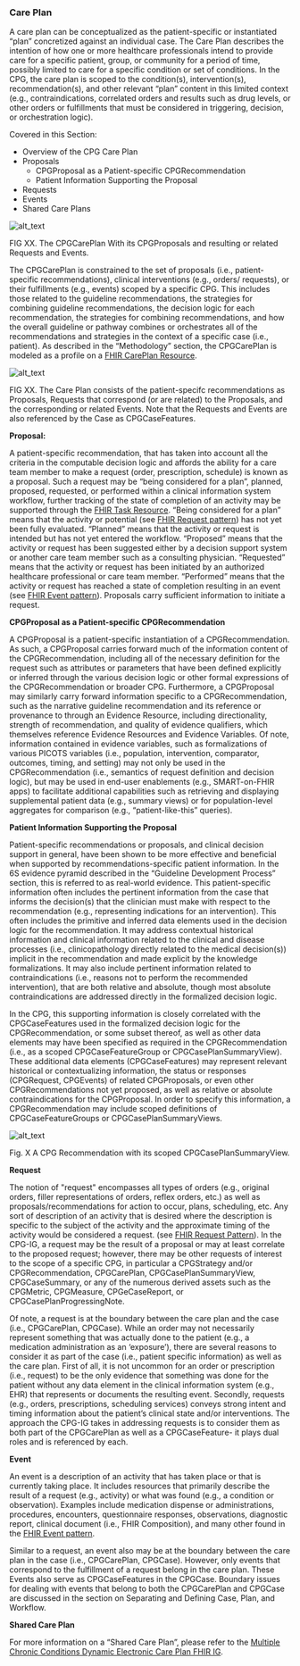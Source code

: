 ### **Care Plan**

A care plan can be conceptualized as the patient-specific or instantiated “plan” concretized against an individual case.  The Care Plan describes the intention of how one or more healthcare professionals intend to provide care for a specific patient, group, or community for a period of time, possibly limited to care for a specific condition or set of conditions.  In the CPG, the care plan is scoped to the condition(s), intervention(s), recommendation(s), and other relevant “plan” content in this limited context (e.g., contraindications, correlated orders and results such as drug levels, or other orders or fulfillments that must be considered in triggering, decision, or orchestration logic).

Covered in this Section:



*   Overview of the CPG Care Plan
*   Proposals
    *   CPGProposal as a Patient-specific CPGRecommendation
    *   Patient Information Supporting the Proposal
*   Requests
*   Events
*   Shared Care Plans

![alt_text](images/CPG-12-04.png "image_tooltip")

FIG XX. The CPGCarePlan With its CPGProposals and resulting or related Requests and Events.

The CPGCarePlan is constrained to the set of proposals (i.e., patient-specific recommendations), clinical interventions (e.g., orders/ requests), or their fulfillments (e.g., events) scoped by a specific CPG.  This includes those related to the guideline recommendations, the strategies for combining guideline recommendations, the decision logic for each recommendation, the strategies for combining recommendations, and  how the overall guideline or pathway combines or orchestrates all of the recommendations and strategies in the context of a specific case (i.e., patient).  As described in the “Methodology” section, the CPGCarePlan is modeled as a profile on a [FHIR CarePlan Resource](https://www.hl7.org/fhir/careplan.html).

![alt_text](images/CPG-Main-InstantiatedPlan.png "image_tooltip")

FIG XX. The Care Plan consists of the patient-specifc recommendations as Proposals, Requests that correspond (or are related) to the Proposals, and the corresponding or related Events.  Note that the Requests and Events are also referenced by the Case as CPGCaseFeatures.

**Proposal:**

A patient-specific recommendation, that has taken into account all the criteria in the computable decision logic and affords the ability for a care team member to make a request (order, prescription, schedule) is known as a proposal.  Such a request may be “being considered for a plan”, planned, proposed, requested, or performed within a clinical information system workflow, further tracking of the state of completion of an activity may be supported through the [FHIR Task Resource](https://www.hl7.org/fhir/task.html).  “Being considered for a plan” means that the activity or potential (see [FHIR Request pattern](http://hl7.org/fhir/request.html)) has not yet been fully evaluated.  “Planned” means that the activity or request is intended but has not yet entered the workflow.  “Proposed” means that the activity or request has been suggested either by a decision support system or another care team member such as a consulting physician.  “Requested” means that the activity or request has been initiated by an authorized healthcare professional or care team member.  “Performed” means that the activity or request has reached a state of completion resulting in an event (see [FHIR Event pattern](http://hl7.org/fhir/event.html)).  Proposals carry sufficient information to initiate a request.

**CPGProposal as a Patient-specific CPGRecommendation**

A CPGProposal is a patient-specific instantiation of a CPGRecommendation.  As such, a CPGProposal carries forward much of the information content of the CPGRecommendation, including all of the necessary definition for the request such as attributes or parameters that have been defined explicitly or inferred through the various decision logic or other formal expressions of the CPGRecommendation or broader CPG.  Furthermore, a CPGProposal may similarly carry forward information specific to a CPGRecommendation, such as the narrative guideline recommendation and its reference or provenance to through an Evidence Resource, including directionality, strength of recommendation, and quality of evidence qualifiers, which themselves reference Evidence Resources and Evidence Variables.  Of note, information contained in evidence variables, such as formalizations of various PICOTS variables (i.e., population, intervention, comparator, outcomes, timing, and setting) may not only be used in the CPGRecommendation (i.e., semantics of request definition and decision logic), but may be used in end-user enablements (e.g., SMART-on-FHIR apps) to facilitate additional capabilities such as retrieving and displaying supplemental patient data (e.g., summary views) or for population-level aggregates for comparison (e.g., “patient-like-this” queries).

**Patient Information Supporting the Proposal**

Patient-specific recommendations or proposals, and clinical decision support in general, have been shown to be more effective and beneficial when supported by recommendations-specific patient information.  In the 6S evidence pyramid described in the “Guideline Development Process” section, this is referred to as real-world evidence.  This patient-specific information often includes the pertinent information from the case that informs the decision(s) that the clinician must make with respect to the recommendation (e.g., representing indications for an intervention). This often includes the primitive and inferred data elements used in the decision logic for the recommendation.  It may address contextual historical information and clinical information related to the clinical and disease processes (i.e., clinicopathology directly related to the medical decision(s)) implicit in the recommendation and made explicit by the knowledge formalizations. It may also include pertinent information related to contraindications (i.e., reasons not to perform the recommended intervention), that are both relative and absolute, though most absolute contraindications are addressed directly in the formalized decision logic.

In the CPG, this supporting information is closely correlated with the CPGCaseFeatures used in the formalized decision logic for the CPGRecommendation, or some subset thereof, as well as other data elements may have been specified as required in the CPGRecommendation (i.e., as a scoped CPGCaseFeatureGroup or CPGCasePlanSummaryView).  These additional data elements (CPGCaseFeatures) may represent relevant historical or contextualizing information, the status or responses (CPGRequest, CPGEvents) of related CPGProposals, or even other CPGRecommendations not yet proposed, as well as relative or absolute contraindications for the CPGProposal.  In order to specify this information, a CPGRecommendation may include scoped definitions of CPGCaseFeatureGroups or CPGCasePlanSummaryViews.

![alt_text](images/CPG-12-05.png "image_tooltip")

Fig. X A CPG Recommendation with its scoped CPGCasePlanSummaryView.

**Request**

The notion of "request" encompasses all types of orders (e.g., original orders, filler representations of orders, reflex orders, etc.) as well as proposals/recommendations for action to occur, plans, scheduling, etc. Any sort of description of an activity that is desired where the description is specific to the subject of the activity and the approximate timing of the activity would be considered a request.  (see [FHIR Request Pattern](https://www.hl7.org/fhir/request.html)).  In the CPG-IG, a request may be the result of a proposal or may at least correlate to the proposed request; however, there may be other requests of interest to the scope of a specific CPG, in particular a CPGStrategy and/or CPGRecommendation, CPGCarePlan,  CPGCasePlanSummaryView,  CPGCaseSummary, or any of the numerous derived assets such as the CPGMetric, CPGMeasure, CPGeCaseReport, or CPGCasePlanProgressingNote.

Of note, a request is at the boundary between the care plan and the case (i.e., CPGCarePlan, CPGCase).  While an order may not necessarily represent something that was actually done to the patient (e.g., a medication administration as an ‘exposure’), there are several reasons to consider it as part of the case (i.e., patient specific information) as well as the care plan. First of all, it is not uncommon for an order or prescription (i.e., request) to be the only evidence that something was done for the patient without any data element in the clinical information system (e.g., EHR) that represents or documents the resulting event.  Secondly, requests (e.g., orders, prescriptions, scheduling services) conveys strong intent and timing information about the patient’s clinical state and/or interventions.  The approach the CPG-IG takes in addressing requests is to consider them as both part of the CPGCarePlan as well as a CPGCaseFeature- it plays dual roles and is referenced by each.

**Event**

An event is a description of an activity that has taken place or that is currently taking place. It includes resources that primarily describe the result of a request (e.g., activity) or what was found (e.g., a condition or observation). Examples include medication dispense or administrations, procedures, encounters, questionnaire responses, observations, diagnostic report, clinical document (i.e., FHIR Composition), and many other found in the [FHIR Event pattern](https://www.hl7.org/fhir/event.html#mappings).  

Similar to a request, an event also may be at the boundary between the care plan in the case (i.e., CPGCarePlan, CPGCase).  However, only events that correspond to the fulfillment of a request belong in the care plan.  These Events also serve as CPGCaseFeatures in the CPGCase. Boundary issues for dealing with events that belong to both the CPGCarePlan and CPGCase are discussed in the section on Separating and Defining Case, Plan, and Workflow.

**Shared Care Plan**

For more information on a “Shared Care Plan”, please refer to the [Multiple Chronic Conditions Dynamic Electronic Care Plan FHIR IG](https://confluence.hl7.org/display/PC/Multiple+Chronic+Conditions+Dynamic+Electronic+Care+Plan+FHIR+IG).
